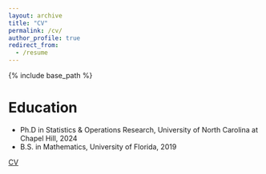 ```yaml
---
layout: archive
title: "CV"
permalink: /cv/
author_profile: true
redirect_from:
  - /resume
---
```


{% include base_path %}

Education
======
* Ph.D in Statistics & Operations Research, University of North Carolina at Chapel Hill, 2024
* B.S. in Mathematics, University of Florida, 2019

[CV](/files/CV_13Feb2025.pdf)
